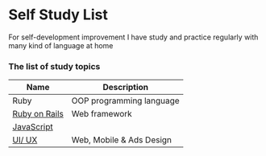 # Self Study List
For self-development improvement I have study and practice regularly with many kind of language at home  

### The list of study topics
Name | Description
------------ | -------------
Ruby | OOP programming language
[Ruby on Rails](https://github.com/plabon-asad/learn-RoR) | Web framework
[JavaScript]() | 
[UI/ UX](https://designcode.io/) | Web, Mobile & Ads Design

